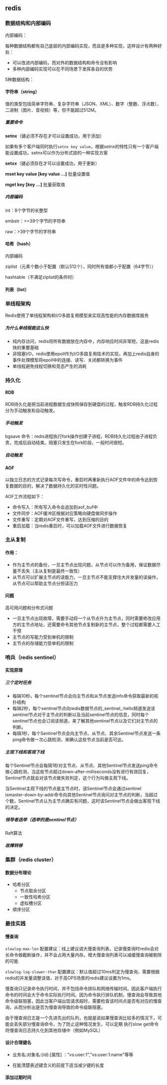 ## redis

### 数据结构和内部编码

内部编码：

每种数据结构都有自己底层的内部编码实现，而且是多种实现，这样设计有两种好处：

- 可以改进内部编码，而对外的数据结构和命令没有影响
- 多种内部编码实现可以在不同场景下发挥各自的优势

5种数据结构：

#### 字符串（string）

值的类型包括简单字符串、复杂字符串（JSON、XML）、数字（整数、浮点数）、二进制（图片、音视频）等，但不能超过512M。

##### 重要命令

**setnx**（键必须不存在才可以设置成功，用于添加）

如果有多个客户端同时执行`setnx key value`，根据setnx的特性只有一个客户端能设置成功，setnx可以作为分布式锁的一种实现方案

**setxx**（键必须存在才可以设置成功，用于更新）

**mset key value [key value ...]** 批量设置值

**mget key [key ...]** 批量获取值

##### 内部编码

int：8个字节的长整型

embstr：<=39个字节的字符串

raw：>39个字节的字符串

#### 哈希（hash）

内部编码

ziplist（元素个数小于配置（默认512个），同时所有值都小于配置（64字节））

hashtable（不满足ziplist的条件时）

#### 列表（list）



### 单线程架构

Redis使用了单线程架构和I/O多路复用模型来实现高性能的内存数据库服务

##### 为什么单线程能这么快

+ 纯内存访问，redis将所有数据放在内存中，内存响应时间非常短，这是redis快的重要基础
+ 非阻塞I/O，redis使用epoll作为I/O多路复用技术的实现，再加上redis自身的事件处理模型将epoll中的连接、读写、关闭都转换为事件
+ 单线程避免线程切换和竞态产生的消耗

### 持久化

#### RDB

RDB持久化是把当前进程数据生成快照保存到硬盘的过程，触发RDB持久化过程分为手动触发和自动触发。

##### 手动触发

bgsave 命令：redis进程执行fork操作创建子进程，RDB持久化过程由子进程负责，完成后自动结束。阻塞只发生在fork阶段，一般时间很短。

##### 自动触发

#### AOF

以独立日志的方式记录每次写命令，重启时再重新执行AOF文件中的命令达到恢复数据的目的，解决了数据持久化的实时性问题。

AOF工作流程如下：

+ 命令写入：所有写入命令会追加到aof_buf中
+ 文件同步：AOF缓冲区根据对应策略向硬盘做同步操作
+ 文件重写：定期对AOF文件重写，达到压缩的目的
+ 重启加载：当redis重启时，可以加载AOF文件进行数据恢复

### 主从复制

#### 作用：

+ 作为主节点的备份，一旦主节点出现问题，从节点可以作为备用，保证数据尽量不丢失（主从复制是最终一致性）
+ 从节点可以扩展主节点的读能力，一旦主节点不能支撑住大并发量的读操作，从节点可以帮助主节点分担读压力

#### 问题

高可用问题和分布式问题

+ 一旦主节点出现故障，需要手动将一个从节点升为主节点，同时需要修改应用方的主节点地址，还需要命令其他节点复制新的主节点，整个过程都需要人工干预
+ 主节点的写能力受到单机的限制
+ 主节点的存储能力受单机的限制

### 哨兵（redis sentinel）

#### 实现原理

##### 三个定时任务

+ 每隔10秒，每个sentinel节点会向主节点和从节点发送info命令获取最新的拓扑结构
+ 每隔2秒，每个sentinel节点向redis数据节点的\_sentinel_:hello频道发送该sentinel节点对于主节点的判断以及当前sentinel节点的信息，同时每个sentinel节点也会订阅该频道，来了解其他sentinel节点以及它们对主节点的判断。
+ 每隔1秒，每个Sentinel节点会向主节点、从节点、其余Sentinel节点发送一条ping命令做一次心跳检测，来确认这些节点当前是否可达。

##### 主观下线和客观下线

每个Sentinel节点会每隔1秒对主节点、从节点、其他Sentinel节点发送ping命令做心跳检测，当这些节点超过down-after-milliseconds没有进行有效回复，Sentinel节点就会对该节点做失败判定，这个行为叫做主观下线。

当Sentinel主观下线的节点是主节点时，该Sentinel节点会通过sentinel ismaster-down-by-addr命令向其他Sentinel节点询问对主节点的判断，当超过个数，Sentinel节点认为主节点确实有问题，这时该Sentinel节点会做出客观下线的决定。

##### 领导者选举（选举的是sentinel节点）

Raft算法

##### 故障转移

### 集群（redis cluster）

#### 数据分布理论

+ 哈希分区
  + 节点取余分区
  + 一致性哈希分区
  + 虚拟槽分区
+ 顺序分区



### 最佳实践

#### 慢查询

`slowlog-max-len` 配置建议：线上建议调大慢查询列表，记录慢查询时redis会对长命令做截断操作，并不会占用大量内存。增大慢查询列表可以减缓慢查询被剔除的可能

`slowlog-log-slower-than` 配置建议：默认值超过10ms判定为慢查询，需要根据redis的并发量调整该值，对于高OPS场景的redis建议设置为1ms。

慢查询只记录命令执行时间，并不包括命令排队和网络传输时间。因此客户端执行命令的时间会大于命令实际执行时间。因为命令执行排队机制，慢查询会导致其他命令级联阻塞，因此当客户端出现请求超时，需要检查该时间点是否有对应的慢查询，从而分析出是否为慢查询导致的命令级联阻塞。

由于慢查询日志是一个先进先出的队列，也就是说如果慢查询比较多的情况下，可能会丢失部分慢查询命令，为了防止这种情况发生，可以定期 执行slow get命令将慢查询日志持久化到其他存储中（例如MySQL）

#### 设计合理键名

+ 业务名:对象名:{id}:[属性] ：”vs:user:1","vs:user:1:name"等等

+ 在能清楚表述键含义的前提下适当减少键的长度

#### 添加过期时间



